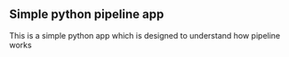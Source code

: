 ## Simple python pipeline app
This is a simple python app which is designed to understand how pipeline works